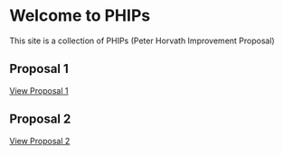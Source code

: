 # Welcome to PHIPs

This site is a collection of PHIPs (Peter Horvath Improvement Proposal)

## Proposal 1

[View Proposal 1](proposal1.md)

## Proposal 2

[View Proposal 2](proposal2.md)

